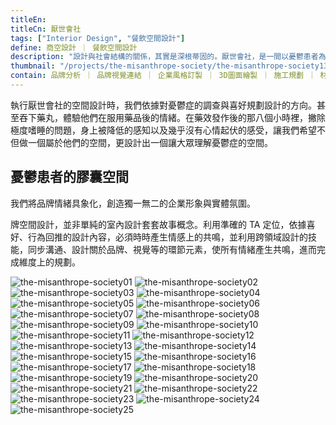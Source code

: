 ```yaml
---
titleEn:
titleCn: 厭世會社
tags: ["Interior Design", "餐飲空間設計"]
define: 商空設計 ｜ 餐飲空間設計
description: "設計與社會結構的關係，其實是深根蒂固的。厭世會社，是一間以憂鬱患者為出發的社會企業，老闆本身所經歷的憂鬱病史，促使他建立這個地方，提供病友們喘息的空間，甚至創辦病友的交流圈，協助他們翻轉心態，重新面對人權。"
thumbnail: "/projects/the-misanthrope-society/the-misanthrope-society13.jpg"
contain: 品牌分析 ｜ 品牌視覺連結 ｜ 企業風格訂製 ｜ 3D圖面繪製 ｜ 施工規劃 ｜ 材質設計 ｜ 氛圍營造
---
```


<section>

執行厭世會社的空間設計時，我們依據對憂鬱症的調查與喜好規劃設計的方向。甚至吞下藥丸，體驗他們在服用藥品後的情緒。在藥效發作後的那八個小時裡，撇除極度嗜睡的問題，身上被降低的感知以及幾乎沒有心情起伏的感受，讓我們希望不但做一個屬於他們的空間，更設計出一個讓大眾理解憂鬱症的空間。

</section>

<section>

## 憂鬱患者的膠囊空間

我們將品牌情緒具象化，創造獨一無二的企業形象與實體氛圍。

牌空間設計，並非單純的室內設計套套故事概念。利用準確的 TA 定位，依據喜好、行為回推的設計內容，必須時時產生情感上的共鳴，並利用跨領域設計的技能，同步溝通、設計關於品牌、視覺等的環節元素，使所有情緒產生共鳴，進而完成維度上的規劃。

</section>

<section>

<img alt="the-misanthrope-society01" data-src="/projects/the-misanthrope-society/the-misanthrope-society01.jpg" />
<img alt="the-misanthrope-society02" data-src="/projects/the-misanthrope-society/the-misanthrope-society02.jpg" />
<img alt="the-misanthrope-society03" data-src="/projects/the-misanthrope-society/the-misanthrope-society03.jpg" />
<img alt="the-misanthrope-society04" data-src="/projects/the-misanthrope-society/the-misanthrope-society04.jpg" />
<img alt="the-misanthrope-society05" data-src="/projects/the-misanthrope-society/the-misanthrope-society05.jpg" />
<img alt="the-misanthrope-society06" data-src="/projects/the-misanthrope-society/the-misanthrope-society06.jpg" />
<img alt="the-misanthrope-society07" data-src="/projects/the-misanthrope-society/the-misanthrope-society07.jpg" />
<img alt="the-misanthrope-society08" data-src="/projects/the-misanthrope-society/the-misanthrope-society08.jpg" />
<img alt="the-misanthrope-society09" data-src="/projects/the-misanthrope-society/the-misanthrope-society09.jpg" />
<img alt="the-misanthrope-society10" data-src="/projects/the-misanthrope-society/the-misanthrope-society10.jpg" />
<img alt="the-misanthrope-society11" data-src="/projects/the-misanthrope-society/the-misanthrope-society11.jpg" />
<img alt="the-misanthrope-society12" data-src="/projects/the-misanthrope-society/the-misanthrope-society12.jpg" />
<img alt="the-misanthrope-society13" data-src="/projects/the-misanthrope-society/the-misanthrope-society13.jpg" />
<img alt="the-misanthrope-society14" data-src="/projects/the-misanthrope-society/the-misanthrope-society14.jpg" />
<img alt="the-misanthrope-society15" data-src="/projects/the-misanthrope-society/the-misanthrope-society15.jpg" />
<img alt="the-misanthrope-society16" data-src="/projects/the-misanthrope-society/the-misanthrope-society16.jpg" />
<img alt="the-misanthrope-society17" data-src="/projects/the-misanthrope-society/the-misanthrope-society17.jpg" />
<img alt="the-misanthrope-society18" data-src="/projects/the-misanthrope-society/the-misanthrope-society18.jpg" />
<img alt="the-misanthrope-society19" data-src="/projects/the-misanthrope-society/the-misanthrope-society19.jpg" />
<img alt="the-misanthrope-society20" data-src="/projects/the-misanthrope-society/the-misanthrope-society20.jpg" />
<img alt="the-misanthrope-society21" data-src="/projects/the-misanthrope-society/the-misanthrope-society21.jpg" />
<img alt="the-misanthrope-society22" data-src="/projects/the-misanthrope-society/the-misanthrope-society22.jpg" />
<img alt="the-misanthrope-society23" data-src="/projects/the-misanthrope-society/the-misanthrope-society23.jpg" />
<img alt="the-misanthrope-society24" data-src="/projects/the-misanthrope-society/the-misanthrope-society24.jpg" />
<img alt="the-misanthrope-society25" data-src="/projects/the-misanthrope-society/the-misanthrope-society25.jpg" />

</section>
